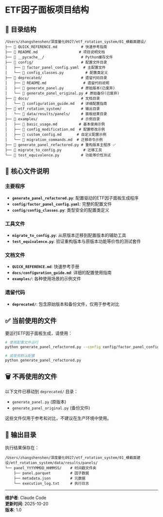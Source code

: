 # ETF因子面板项目结构

## 📁 目录结构

```
/Users/zhangshenshen/深度量化0927/etf_rotation_system/01_横截面建设/
├── 📄 QUICK_REFERENCE.md           # 快速参考指南
├── 📄 README.md                   # 项目说明文档
├── 📁 __pycache__/                 # Python缓存文件
├── 📁 config/                      # 配置文件目录
│   ├── 📄 factor_panel_config.yaml  # 主配置文件
│   └── 📄 config_classes.py          # 配置类定义
├── 📁 deprecated/                  # 遗留代码目录
│   ├── 📄 README.md                 # 遗留代码说明
│   ├── 📄 generate_panel.py        # 原始版本(已废弃)
│   └── 📄 generate_panel_original.py # 原始备份(已废弃)
├── 📁 docs/                        # 文档目录
│   └── 📄 configuration_guide.md   # 详细配置指南
├── 📁 etf_rotation_system/         # 输出目录
│   └── 📁 data/results/panels/     # 面板结果目录
├── 📁 examples/                    # 示例目录
│   ├── 📄 basic_usage.md          # 基本使用示例
│   ├── 📄 config_modification.md  # 配置修改示例
│   ├── 📄 custom_config.md       # 自定义配置示例
│   └── 📄 migration_commands.md  # 迁移命令示例
├── 📄 generate_panel_refactored.py # 重构版本主程序 ✅
├── 📄 migrate_to_config.py          # 迁移工具
└── 📄 test_equivalence.py          # 功能等价性测试
```

## 🚀 核心文件说明

### 主要程序
- **`generate_panel_refactored.py`**: 配置驱动的ETF因子面板生成程序
- **`config/factor_panel_config.yaml`**: 完整的配置文件
- **`config/config_classes.py`**: 类型安全的配置类定义

### 工具文件
- **`migrate_to_config.py`**: 从原版本迁移到配置版本的辅助工具
- **`test_equivalence.py`**: 验证重构版本与原版本功能等价性的测试套件

### 文档文件
- **`QUICK_REFERENCE.md`**: 快速参考手册
- **`docs/configuration_guide.md`**: 详细的配置使用指南
- **`examples/`**: 各种使用场景的示例文件

### 遗留代码
- **`deprecated/`**: 包含原始版本和备份文件，仅用于参考对比

## ✅ 当前使用的文件

要运行ETF因子面板生成，请使用：

```bash
# 使用配置文件运行
python generate_panel_refactored.py --config config/factor_panel_config.yaml

# 或使用默认配置
python generate_panel_refactored.py
```

## 🗑️ 不再使用的文件

以下文件已移动到 `deprecated/` 目录：
- `generate_panel.py` (原版本)
- `generate_panel_original.py` (备份文件)

这些文件仅用于参考和对比，不建议在生产环境中使用。

## 📁 输出目录

执行结果保存在：
```
/Users/zhangshenshen/深度量化0927/etf_rotation_system/01_横截面建设/etf_rotation_system/data/results/panels/
└── panel_YYYYMMDD_HHMMSS/    # 时间戳文件夹
    ├── panel.parquet         # 因子数据
    ├── metadata.json         # 元数据
    └── execution_log.txt     # 执行日志
```

---

**维护者**: Claude Code  
**更新时间**: 2025-10-20  
**版本**: 1.0
